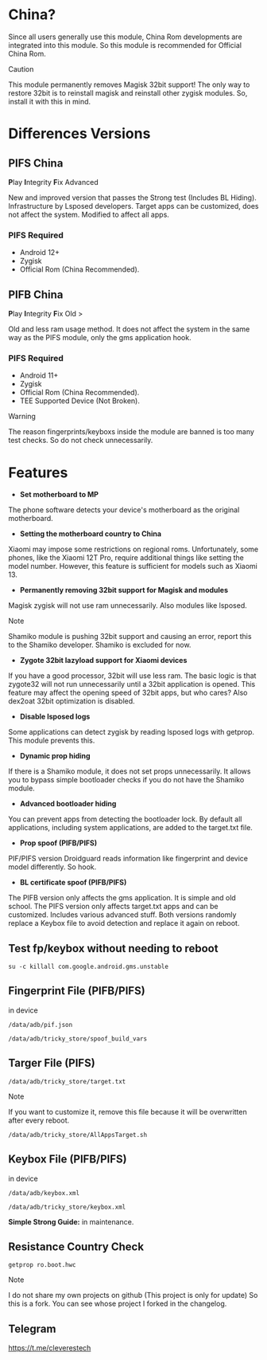 # China?
Since all users generally use this module, China Rom developments are integrated into this module. So this module is recommended for Official China Rom.

> [!CAUTION]
> This module permanently removes Magisk 32bit support! The only way to restore 32bit is to reinstall magisk and reinstall other zygisk modules. So, install it with this in mind.

# Differences Versions

## PIFS China
**P**lay **I**ntegrity **F**ix Advanced

New and improved version that passes the Strong test (Includes BL Hiding). Infrastructure by Lsposed developers. Target apps can be customized, does not affect the system. Modified to affect all apps.

### PIFS Required
* Android 12+
* Zygisk
* Official Rom (China Recommended).

## PIFB China
**P**lay **I**ntegrity **F**ix Old >

Old and less ram usage method. It does not affect the system in the same way as the PIFS module, only the gms application hook.

### PIFS Required
* Android 11+
* Zygisk
* Official Rom (China Recommended).
* TEE Supported Device (Not Broken).

> [!WARNING]
> The reason fingerprints/keyboxs inside the module are banned is too many test checks. So do not check unnecessarily.

# Features
+ **Set motherboard to MP**

The phone software detects your device's motherboard as the original motherboard.

+ **Setting the motherboard country to China**

Xiaomi may impose some restrictions on regional roms. Unfortunately, some phones, like the Xiaomi 12T Pro, require additional things like setting the model number. However, this feature is sufficient for models such as Xiaomi 13.

+ **Permanently removing 32bit support for Magisk and modules**

Magisk zygisk will not use ram unnecessarily. Also modules like lsposed.
> [!NOTE]
> Shamiko module is pushing 32bit support and causing an error, report this to the Shamiko developer. Shamiko is excluded for now.

+ **Zygote 32bit lazyload support for Xiaomi devices**

If you have a good processor, 32bit will use less ram. The basic logic is that zygote32 will not run unnecessarily until a 32bit application is opened. This feature may affect the opening speed of 32bit apps, but who cares?
Also dex2oat 32bit optimization is disabled.

+ **Disable lsposed logs**

Some applications can detect zygisk by reading lsposed logs with getprop. This module prevents this.

+ **Dynamic prop hiding**

If there is a Shamiko module, it does not set props unnecessarily. It allows you to bypass simple bootloader checks if you do not have the Shamiko module.

+ **Advanced bootloader hiding**

You can prevent apps from detecting the bootloader lock. By default all applications, including system applications, are added to the target.txt file.

+ **Prop spoof (PIFB/PIFS)**

PIF/PIFS version Droidguard reads information like fingerprint and device model differently. So hook.

+ **BL certificate spoof (PIFB/PIFS)**

The PIFB version only affects the gms application. It is simple and old school.
The PIFS version only affects target.txt apps and can be customized. Includes various advanced stuff.
Both versions randomly replace a Keybox file to avoid detection and replace it again on reboot.

## Test fp/keybox without needing to reboot
```
su -c killall com.google.android.gms.unstable
```

## Fingerprint File (PIFB/PIFS)
in device
```
/data/adb/pif.json
```
```
/data/adb/tricky_store/spoof_build_vars
```
## Targer File (PIFS)
```
/data/adb/tricky_store/target.txt
```
> [!NOTE]
> If you want to customize it, remove this file because it will be overwritten after every reboot.
```
/data/adb/tricky_store/AllAppsTarget.sh
```
## Keybox File (PIFB/PIFS)
in device
```
/data/adb/keybox.xml
```
```
/data/adb/tricky_store/keybox.xml
```
**Simple Strong Guide:**
in maintenance.

## Resistance Country Check
```
getprop ro.boot.hwc
```

> [!NOTE]
> I do not share my own projects on github (This project is only for update) So this is a fork. You can see whose project I forked in the changelog.

## Telegram
https://t.me/cleverestech
